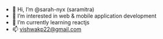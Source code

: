 - 👋 Hi, I’m @sarah-nyx (saramitra)
- 👀 I’m interested in web & mobile application development
- 🌱 I’m currently learning reactjs
- 📫 vishwakp22@gmail.com
